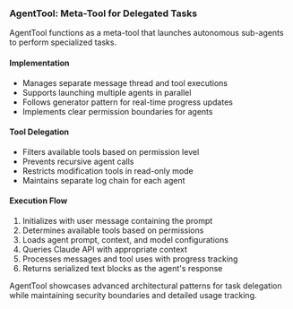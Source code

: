 ### AgentTool: Meta-Tool for Delegated Tasks

AgentTool functions as a meta-tool that launches autonomous sub-agents to perform specialized tasks.

#### Implementation

- Manages separate message thread and tool executions
- Supports launching multiple agents in parallel
- Follows generator pattern for real-time progress updates
- Implements clear permission boundaries for agents

#### Tool Delegation

- Filters available tools based on permission level
- Prevents recursive agent calls
- Restricts modification tools in read-only mode
- Maintains separate log chain for each agent

#### Execution Flow

1. Initializes with user message containing the prompt
2. Determines available tools based on permissions
3. Loads agent prompt, context, and model configurations
4. Queries Claude API with appropriate context
5. Processes messages and tool uses with progress tracking
6. Returns serialized text blocks as the agent's response

AgentTool showcases advanced architectural patterns for task delegation while maintaining security boundaries and detailed usage tracking.

